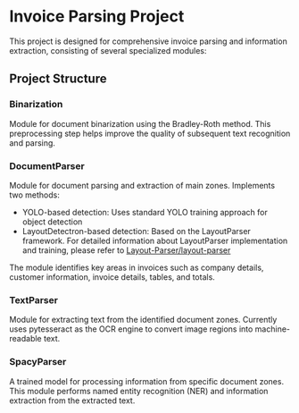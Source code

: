 # Invoice Parsing Project

This project is designed for comprehensive invoice parsing and information extraction, consisting of several specialized modules:

## Project Structure

### Binarization
Module for document binarization using the Bradley-Roth method. This preprocessing step helps improve the quality of subsequent text recognition and parsing.

### DocumentParser
Module for document parsing and extraction of main zones. Implements two methods:
- YOLO-based detection: Uses standard YOLO training approach for object detection
- LayoutDetectron-based detection: Based on the LayoutParser framework. For detailed information about LayoutParser implementation and training, please refer to [Layout-Parser/layout-parser](https://github.com/Layout-Parser/layout-parser)

The module identifies key areas in invoices such as company details, customer information, invoice details, tables, and totals.

### TextParser
Module for extracting text from the identified document zones. Currently uses pytesseract as the OCR engine to convert image regions into machine-readable text.

### SpacyParser
A trained model for processing information from specific document zones. This module performs named entity recognition (NER) and information extraction from the extracted text.